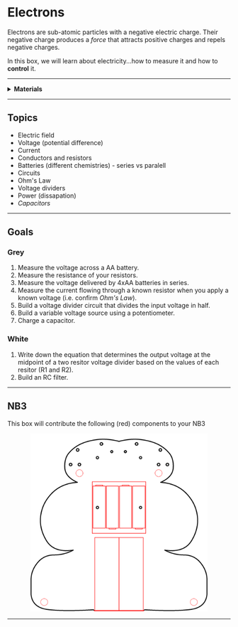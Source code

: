 # Electrons

Electrons are sub-atomic particles with a negative electric charge. Their negative charge produces a *force* that attracts positive charges and repels negative charges.

In this box, we will learn about electricity...how to measure it and how to **control** it.

----

<details><summary><b>Materials</b></summary><p>

Contents|Description| # |Data|Link|
:-------|:----------|:-:|:--:|:--:|
NB3 Body|NB3 robot base PCB|1|[-D-](NB3_body)|[-L-](VK)|Loose|200|200|15
Resistor (330)|330 &Omega;/0.25 W|2|[-D-](_data/datsheets/resistor.pdf)|[-L-](https://uk.farnell.com/multicomp/mf25-330r/res-330r-1-250mw-axial-metal-film/dp/9341730)|Passive|50|5|3
Resistor (470)|470 &Omega;/0.25 W|1|[-D-](_data/datsheets/resistor.pdf)|[-L-](https://uk.farnell.com/multicomp/mf25-470r/res-470r-1-250mw-axial-metal-film/dp/9341943)|Passive|50|5|3
Resistor (1k)|1 k&Omega;/0.25 W|1|[-D-](_data/datsheets/resistor.pdf)|[-L-](https://uk.farnell.com/multicomp/mf25-1k/res-1k-1-250mw-axial-metal-film/dp/9341102)|Passive|50|5|3
Resistor (10k)|10 k&Omega;/0.25 W|2|[-D-](_data/datsheets/resistor.pdf)|[-L-](https://uk.farnell.com/multicomp/mf25-10k/res-10k-1-250mw-axial-metal-film/dp/9341110)|Passive|50|5|3
Capacitor (small)|0.1 uF ceramic capacitor|1|[-D-](_data/datasheets/capacitor_ceramic.pdf)|[-L-](https://uk.farnell.com/kemet/c322c104k1r5ta/cap-0-1-f-100v-10-x7r/dp/1457685)|Passive|50|5|3
Capacitor (large)|100 uF aluminum electrolytic capacitor|1|[-D-](_data/datsheets/capacitor_electrolytic.pdf)|[-L-](https://uk.farnell.com/rubycon/16zlh100mefc5x11/cap-100-f-16v-20/dp/8126283)|Passive|50|5|3
Button|Tactile switch|2|[-D-](_data/datasheets/button.pdf)|[-L-](https://uk.farnell.com/omron/b3f-1000/switch-spno-0-05a-24v-tht-0-98n/dp/176432)|Passive|5|5|3
Potentiometer|2.2 k&Omega; variable resistor|2|[-D-](_data/datasheets/pot_2k2.pdf)|[-L-](https://uk.farnell.com/bourns/3362p-1-222lf/trimmer-pot-2-2kohm-10-1turn-th/dp/2328599)|Passive|5|5|3
Breadboard (400)|400-tie solderless breadboard|1|[-D-](_data/datasheets/breadboard_400.pdf)|[-L-](https://www.amazon.co.uk/gp/product/B0739XRX8F)|Loose|85|60|10
Batteries (AA)|AA 1.5 V alkaline battery|4|-|-|Loose|60|15|15
Battery holder|4xAA battery holder with ON-OFF switch|1|-|[-L-](https://www.amazon.co.uk/gp/product/B0814ZH68F)|Loose|65|70|20
Jumper Kit|Kit of multi-length 22 AWG breadboard jumpers|1|[-D-](_data/datasheets/jumper_kit.pdf)|[-L-](https://uk.farnell.com/multicomp/mc001810/hard-jumper-wire-22awg-140pc/dp/2770338)|Loose|170|55|15
Jumper Wires|Assorted 22 AWG jumper wire leads (male/female)|1|[-D-](_data/datasheets/jumper_wires.pdf)|[-L-](https://www.amazon.co.uk/240pcs-Solderless-Breadboard-Arduino-Project/dp/B08PJSTS3C)|Loose|200|40|10
Test Lead|Alligator clip to 0.64 mm pin (20 cm)|2|-|[-L-](https://www.amazon.co.uk/gp/product/B096JR15JW)|Loose|220|20|10
Rubber feet|Adhesive rubber standoffs (1421T6CL)|4|[-D-](_data/datasheets/rubber_feet.pdf)|[-L-](https://uk.farnell.com/hammond/1421t6cl/feet-stick-on-pk24/dp/1876522)|Passive|20|20|4

</p></details>

----

## Topics

- Electric field
- Voltage (potential difference)
- Current
- Conductors and resistors
- Batteries (different chemistries) - series vs paralell
- Circuits
- Ohm's Law
- Voltage dividers
- Power (dissapation)
- *Capacitors*

----

## Goals

### Grey

1. Measure the voltage across a AA battery.
2. Measure the resistance of your resistors.
3. Measure the voltage delivered by 4xAA batteries in series.
4. Measure the current flowing through a known resistor when you apply a known voltage (i.e. confirm *Ohm's Law*).
5. Build a voltage divider circuit that divides the input voltage in half.
6. Build a variable voltage source using a potentiometer.
7. Charge a capacitor.


### White

1. Write down the equation that determines the output voltage at the midpoint of a two resitor voltage divider based on the values of each resitor (R1 and R2).
2. Build an RC filter.

----

## NB3

This box will contribute the following (red) components to your NB3

<p align="center">
<img src="_data/images/NB3_electrons.png" alt="NB3 stage" width="400" height="400">
<p>

----
